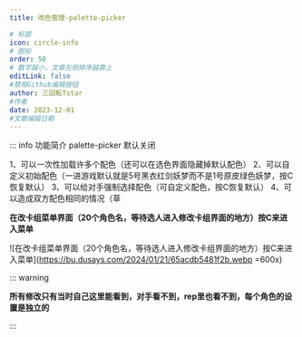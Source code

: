 ```yaml
---
title: 改色管理-palette-picker

# 标题
icon: circle-info
# 图标
order: 50
# 数字越小，文章左侧排序越靠上
editLink: false
#禁用Github编辑按钮
author: 三回転Tstar
#作者
date: 2023-12-01
#文章编辑日期
---
```



::: info 功能简介
palette-picker 默认关闭

1、可以一次性加载许多个配色（还可以在选色界面隐藏掉默认配色）
2、可以自定义初始配色（一进游戏默认就是5号黑衣红剑妖梦而不是1号原皮绿色妖梦，按C恢复默认） 
3、可以给对手强制选择配色（可自定义配色，按C恢复默认）
4、可以造成双方配色相同的情况（草

**在改卡组菜单界面（20个角色名，等待选人进入修改卡组界面的地方）按C来进入菜单**

![在改卡组菜单界面（20个角色名，等待选人进入修改卡组界面的地方）按C来进入菜单](https://bu.dusays.com/2024/01/21/65acdb5481f2b.webp =600x)

::: warning

**所有修改只有当时自己这里能看到，对手看不到，rep里也看不到，每个角色的设置是独立的**

:::

